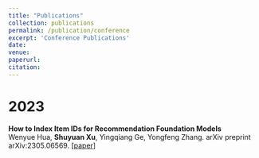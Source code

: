 ```yaml
---
title: "Publications"
collection: publications
permalink: /publication/conference
excerpt: 'Conference Publications'
date: 
venue: 
paperurl: 
citation: 
---
```



2023
====
__How to Index Item IDs for Recommendation Foundation Models__  
Wenyue Hua, __Shuyuan Xu__, Yingqiang Ge, Yongfeng Zhang. arXiv preprint arXiv:2305.06569. [[paper](https://arxiv.org/pdf/2305.06569.pdf)]
